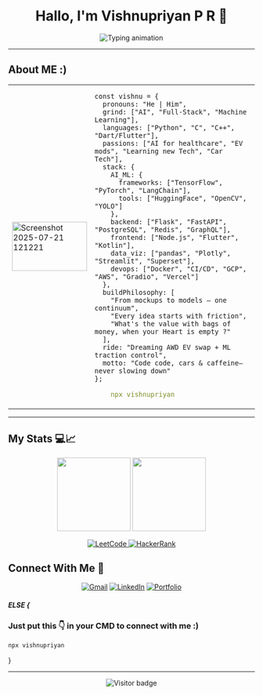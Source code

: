 <!-- ████████████████████████████████████████████████████████████ -->
<!-- 🤖 WELCOME TO MY GITHUB PROFILE README    -->
<!-- ████████████████████████████████████████████████████████████ -->

<!-- My GitHub Profile README -->

<h1 align="center">Hallo, I'm Vishnupriyan P R 👋</h1>

<p align="center">
  <img src="https://readme-typing-svg.demolab.com?font=JetBrains+Mono&size=22&pause=1000&color=36BCF7&center=true&vCenter=true&width=850&lines=AI+Engineer+%7C+Tech+Builder+%7C+Gamer+%7C+Car+Nerd;Code%2C+cars%2C+and+caffeine+kept+me+going.+I+just+never+slowed+down;Building+Bold+Projects+With+Purpose.;Turning+AI+Concepts+Into+Impact.;Fueled+by+Curiosity+%2B+Code+%2B+Clean+Designs" alt="Typing animation" />
</p>


---

<p></p>


##  About ME :) 
<table>
  <tr>
    <td>
     <img width= 100% height = 100 % alt="Screenshot 2025-07-21 121221" src="https://github.com/user-attachments/assets/180e23f4-2794-4de5-bfb7-16e3f1b6bc80" />
    </td>
    <td>

```env
const vishnu = {
  pronouns: "He | Him",
  grind: ["AI", "Full‑Stack", "Machine Learning"],
  languages: ["Python", "C", "C++", "Dart/Flutter"],
  passions: ["AI for healthcare", "EV mods", "Learning new Tech", "Car Tech"],
  stack: {
    AI_ML: {
      frameworks: ["TensorFlow", "PyTorch", "LangChain"],
      tools: ["HuggingFace", "OpenCV", "YOLO"]
    },
    backend: ["Flask", "FastAPI", "PostgreSQL", "Redis", "GraphQL"],
    frontend: ["Node.js", "Flutter", "Kotlin"],
    data_viz: ["pandas", "Plotly", "Streamlit", "Superset"],
    devops: ["Docker", "CI/CD", "GCP", "AWS", "Gradio", "Vercel"]
  },
  buildPhilosophy: [
    "From mockups to models — one continuum",
    "Every idea starts with friction",
    "What's the value with bags of money, when your Heart is empty ?"
  ],
  ride: "Dreaming AWD EV swap + ML traction control",
  motto: "Code code, cars & caffeine—never slowing down"
};
```
```yaml
    npx vishnupriyan
```
  </tr>
</table>


  




---



## My Stats 💻📈

<p align="center">
  <img src="https://github-readme-stats.vercel.app/api?username=vishnupriyanpr183207&show_icons=true&theme=blueberry&count_private=true" height="150" />
  <img src="https://streak-stats.demolab.com?user=vishnupriyanpr183207&theme=blueberry&hide_border=true" height="150" />

</p>

<p align="center">
  <a href="https://leetcode.com/u/jTixpIbM2z/">
    <img src="https://img.shields.io/badge/LeetCode-FFA116?style=for-the-badge&logo=leetcode&logoColor=white" alt="LeetCode" />
  </a>
  <a href="https://www.hackerrank.com/vishnupriyan_pr2">
    <img src="https://img.shields.io/badge/HackerRank-2EC866?style=for-the-badge&logo=HackerRank&logoColor=white" alt="HackerRank" />
  </a>
</p>











##  Connect With Me 🤝

<p align="center">
  <a href="mailto:priyanv@gmail.com"><img src="https://img.shields.io/badge/Gmail-EA4335.svg?style=for-the-badge&logo=Gmail&logoColor=white" alt="Gmail" /></a>
  <a href="https://www.linkedin.com/in/vishnupriyan-p-r"><img src="https://img.shields.io/badge/LinkedIn-0077B5?style=for-the-badge&logo=linkedin&logoColor=white" alt="LinkedIn" /></a>
  <a href="https://vishnupriyan.dev"><img src="https://img.shields.io/badge/Portfolio-Coming_Soon-black?style=for-the-badge&logo=vercel" alt="Portfolio" /></a>

  

</p>




##### ELSE {
### Just put this 👇 in your CMD to connect with me :)
```bash
npx vishnupriyan
```

}
<p></p>
<p></p>




---

<!-- Banner placeholder -->
<!-- ![Banner](link-to-your-banner.png) -->

<p align="center">
  <img src="https://visitor-badge.laobi.icu/badge?page_id=vishnupriyanpr183207.readme" alt="Visitor badge"/>

  
</p>
